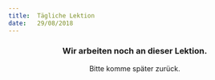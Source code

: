 ```yaml
---
title:  Tägliche Lektion
date:   29/08/2018
---
```


### <center>Wir arbeiten noch an dieser Lektion.</center>
<center>Bitte komme später zurück.</center>